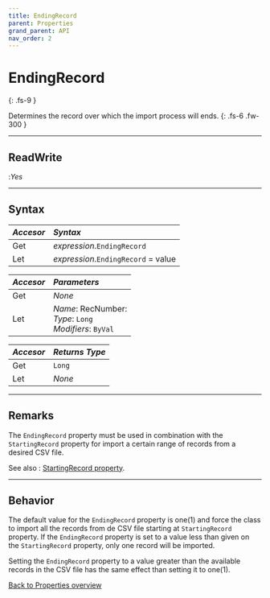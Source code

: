 ```yaml
---
title: EndingRecord
parent: Properties
grand_parent: API
nav_order: 2
---
```


# EndingRecord
{: .fs-9 }

Determines the record over which the import process will ends.
{: .fs-6 .fw-300 }

---

## ReadWrite
:_Yes_

---

## Syntax

|**_Accesor_**|**_Syntax_**|
|:----------|:----------|
|Get|*expression*.`EndingRecord`|
|Let|*expression*.`EndingRecord` = value|

|**_Accesor_**|**_Parameters_**|
|:----------|:----------|
|Get|_None_|
|Let|*Name*: RecNumber:<br>*Type*: `Long`<br>*Modifiers*: `ByVal`|

|**_Accesor_**|**_Returns Type_**|
|:----------|:----------|
|Get|`Long`|
|Let|_None_|

---

## Remarks
The `EndingRecord` property must be used in combination with the `StartingRecord` property for import a certain range of records from a desired CSV file.

See also
: [StartingRecord property](https://ws-garcia.github.io/VBA-CSV-interface/api/properties/startingrecord.html).

---

## Behavior
The default value for the `EndingRecord` property is one(1) and force the class to import all the records from de CSV file starting at `StartingRecord` property. If the `EndingRecord` property is set to a value less than given on the `StartingRecord` property, only one record will be imported.

Setting the `EndingRecord` property to a value greater than the available records in the CSV file has the same effect than setting it to one(1).

[Back to Properties overview](https://ws-garcia.github.io/VBA-CSV-interface/api/properties/)